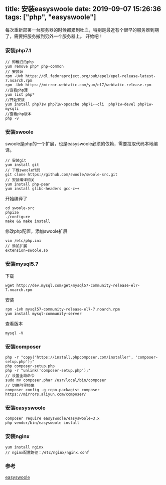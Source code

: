 title: 安装easyswoole
date: 2019-09-07 15:26:36
tags: ["php", "easyswoole"]
---
每次重新部署一台服务器的时候都累到吐血，特别是最近有个很早的服务器到期了，需要把服务搬到另外一个服务器上。
开始吧！
### 安装php7.1
```
// 卸载旧的php
yum remove php* php-common
// 安装源
rpm -Uvh https://dl.fedoraproject.org/pub/epel/epel-release-latest-7.noarch.rpm
rpm -Uvh https://mirror.webtatic.com/yum/el7/webtatic-release.rpm
//查看php源
yum list php*
//开始安装
yum install php71w php71w-opoache php71--cli  php71w-devel php71w-mysqli
//查看php版本
php -v
```
### 安装swoole
swoole是php的一个扩展，也是easyswoole必须的依赖，需要拉取代码本地编译。
```
// 安装git
yum install git
// 下载swoole代码
git clone https://github.com/swoole/swoole-src.git
// 安装编译相关
yum install php-pear
yum install glibc-headers gcc-c++
```
开始编译了
```
cd swoole-src
phpize
./configure
make && make install
```
修改php配置，添加swoole扩展
```
vim /etc/php.ini
// 添加扩展
extension=swoole.so
```
### 安装mysql5.7
下载
```
wget http://dev.mysql.com/get/mysql57-community-release-el7-7.noarch.rpm
```
安装
```
rpm -ivh mysql57-community-release-el7-7.noarch.rpm
yum install mysql-community-server
```
查看版本
```
mysql -V
```
### 安装composer
```
php -r "copy('https://install.phpcomposer.com/installer', 'composer-setup.php');"
php composer-setup.php
php -r "unlink('composer-setup.php');"
// 设置全局命令
sudo mv composer.phar /usr/local/bin/composer
// 切换阿里镜像
composer config -g repo.packagist composer https://mirrors.aliyun.com/composer/
```

### 安装easyswoole
```
composer require easyswoole/easyswoole=3.x
php vendor/bin/easyswoole install
```

### 安装nginx
```
yum install nginx
// nginx配置路径：/etc/nginx/nginx.conf
```

### 参考
[easyswoole](https://www.easyswoole.com/Cn/Introduction/install.html)